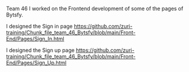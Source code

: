 Team 46 
I worked on the Frontend development of some of the pages of Bytsfy.


I designed the Sign in page  https://github.com/zuri-training/Chunk_file_team_46_Bytsfy/blob/main/Front-End/Pages/Sign_In.html


I designed the Sign up page  https://github.com/zuri-training/Chunk_file_team_46_Bytsfy/blob/main/Front-End/Pages/Sign_Up.html
